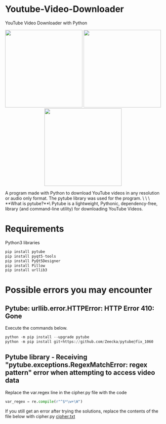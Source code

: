# Youtube-Video-Downloader
YouTube Video Downloader with Python
<p align="center">
<img src="https://user-images.githubusercontent.com/60680749/151407098-bf212882-7673-4642-9e6d-8b546264f065.png" width="250" height="250">
<img src="https://user-images.githubusercontent.com/60680749/151404941-fff3e7b5-9a2d-4ad0-bbef-9af3d2cbbf9b.png" width="250" height="250">
<img src="https://user-images.githubusercontent.com/60680749/151404957-e789f80f-f41e-4e04-9e4c-8bae768bfcee.png" width="250" height="250">
</p>
A program made with Python to download YouTube videos in any resolution or audio only format.
The pytube library was used for the program.
\
\
\
**What is pytube?**\
Pytube is a lightweight, Pythonic, dependency-free, library (and command-line utility) for downloading YouTube Videos.

# Requirements

Python3 libraries
````python
pip install pytube
pip install pyqt5-tools
pip install PyQt5Designer
pip install Pillow
pip install urllib3
````
# Possible errors you may encounter

## Pytube: urllib.error.HTTPError: HTTP Error 410: Gone
Execute the commands below.

```python
python -m pip install --upgrade pytube
python -m pip install git+https://github.com/Zeecka/pytube@fix_1060
````

## Pytube library - Receiving "pytube.exceptions.RegexMatchError: regex pattern" error when attempting to access video data

Replace the var.regex line in the cipher.py file with the code

```python
var_regex = re.compile(r"^$*\w+\W")
````

If you still get an error after trying the solutions, replace the contents of the file below with cipher.py
[cipher.txt](https://github.com/engincandanabas/Youtube-Video-Downloader/files/7952552/cipher.txt)

